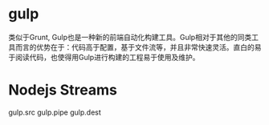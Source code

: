 # gulp

类似于Grunt, Gulp也是一种新的前端自动化构建工具。Gulp相对于其他的同类工具而言的优势在于：代码高于配置，基于文件流等，并且非常快速灵活。直白的易于阅读代码，也使得用Gulp进行构建的工程易于使用及维护。

# Nodejs Streams

gulp.src
gulp.pipe
gulp.dest

